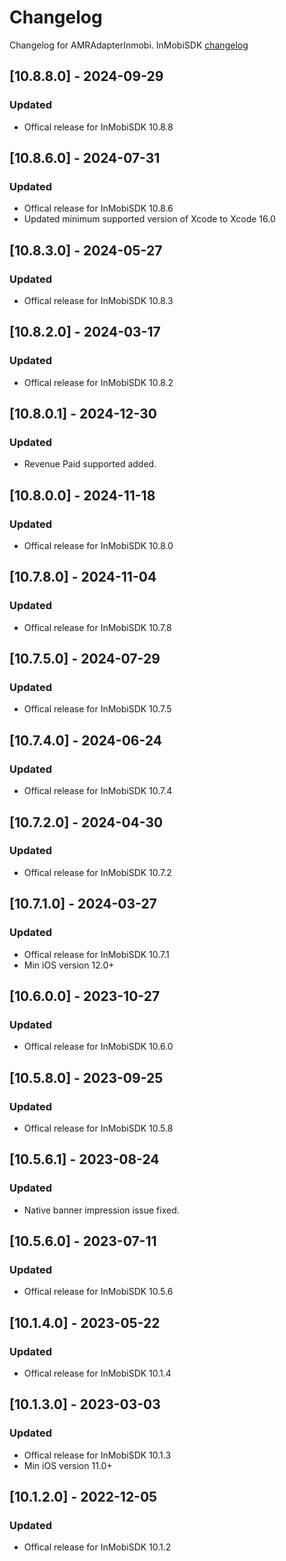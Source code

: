 # Changelog

Changelog for AMRAdapterInmobi. 
InMobiSDK [changelog](https://support.inmobi.com/monetize/download-sdk/ios-changelogs)

## [10.8.8.0] - 2024-09-29
### Updated
- Offical release for InMobiSDK 10.8.8

## [10.8.6.0] - 2024-07-31
### Updated
- Offical release for InMobiSDK 10.8.6
- Updated minimum supported version of Xcode to Xcode 16.0

## [10.8.3.0] - 2024-05-27
### Updated
- Offical release for InMobiSDK 10.8.3

## [10.8.2.0] - 2024-03-17
### Updated
- Offical release for InMobiSDK 10.8.2

## [10.8.0.1] - 2024-12-30
### Updated
- Revenue Paid supported added.

## [10.8.0.0] - 2024-11-18
### Updated
- Offical release for InMobiSDK 10.8.0

## [10.7.8.0] - 2024-11-04
### Updated
- Offical release for InMobiSDK 10.7.8

## [10.7.5.0] - 2024-07-29
### Updated
- Offical release for InMobiSDK 10.7.5

## [10.7.4.0] - 2024-06-24
### Updated
- Offical release for InMobiSDK 10.7.4

## [10.7.2.0] - 2024-04-30
### Updated
- Offical release for InMobiSDK 10.7.2

## [10.7.1.0] - 2024-03-27
### Updated
- Offical release for InMobiSDK 10.7.1
- Min iOS version 12.0+

## [10.6.0.0] - 2023-10-27
### Updated
- Offical release for InMobiSDK 10.6.0

## [10.5.8.0] - 2023-09-25
### Updated
- Offical release for InMobiSDK 10.5.8

## [10.5.6.1] - 2023-08-24
### Updated
- Native banner impression issue fixed.

## [10.5.6.0] - 2023-07-11
### Updated
- Offical release for InMobiSDK 10.5.6

## [10.1.4.0] - 2023-05-22
### Updated
- Offical release for InMobiSDK 10.1.4

## [10.1.3.0] - 2023-03-03
### Updated
- Offical release for InMobiSDK 10.1.3
- Min iOS version 11.0+

## [10.1.2.0] - 2022-12-05
### Updated
- Offical release for InMobiSDK 10.1.2
